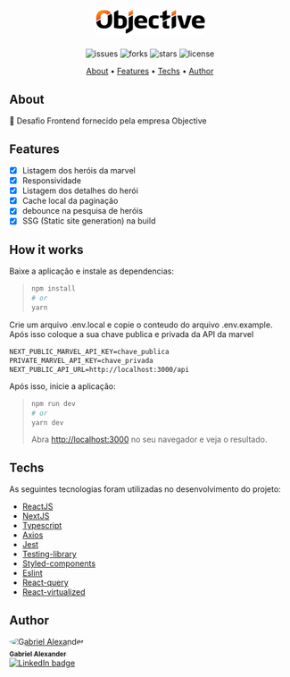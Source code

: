 <h1 align="center">
   <img src="./public/assets/logo.png" alt="Objective" width="200px" />
</h1>
<p align="center">
    <img src="https://img.shields.io/github/issues/Gabriel-Alexander10/desafio_objective" alt="issues" />
    <img src="https://img.shields.io/github/forks/Gabriel-Alexander10/desafio_objective" alt="forks" />
    <img src="https://img.shields.io/github/stars/Gabriel-Alexander10/desafio_objective" alt="stars" />
    <img src="https://img.shields.io/github/license/Gabriel-Alexander10/desafio_objective" alt="license" />
</p>

<p align="center">
 <a href="#about">About</a> • 
 <a href="#features">Features</a> •
 <a href="#techs">Techs</a> • 
 <a href="#author">Author</a>
</p>

## About

🚀 Desafio Frontend fornecido pela empresa Objective

## Features

- [x] Listagem dos heróis da marvel
- [x] Responsividade
- [x] Listagem dos detalhes do herói
- [x] Cache local da paginação
- [x] debounce na pesquisa de heróis
- [x] SSG (Static site generation) na build

## How it works
Baixe a aplicação e instale as dependencias:
> ```bash
> npm install
> # or
> yarn
> ```

Crie um arquivo .env.local e copie o conteudo do arquivo .env.example. Após isso coloque a sua chave publica e privada da API da marvel
```env
NEXT_PUBLIC_MARVEL_API_KEY=chave_publica
PRIVATE_MARVEL_API_KEY=chave_privada
NEXT_PUBLIC_API_URL=http://localhost:3000/api
```

Após isso, inicie a aplicação:
> ```bash
> npm run dev
> # or
> yarn dev
> ```
> Abra [http://localhost:3000](http://localhost:3000) no seu navegador e veja o resultado.

## Techs

As seguintes tecnologias foram utilizadas no desenvolvimento do projeto:

- [ReactJS](https://reactjs.org/)
- [NextJS](https://nextjs.org/)
- [Typescript](https://www.typescriptlang.org/)
- [Axios](https://github.com/axios/axios)
- [Jest](https://jestjs.io/pt-BR/)
- [Testing-library](https://testing-library.com/docs/react-testing-library/cheatsheet/)
- [Styled-components](https://styled-components.com/)
- [Eslint](https://eslint.org/)
- [React-query](https://react-query.tanstack.com/)
- [React-virtualized](https://bvaughn.github.io/react-virtualized/)

## Author

<a href="https://www.linkedin.com/in/gabriel-alexander-abb90a1b6/" >
 <img style="border-radius: 50%;" src="https://media-exp1.licdn.com/dms/image/D5635AQGYHyqB9uRwYw/profile-framedphoto-shrink_200_200/0/1624146647861?e=1624924800&v=beta&t=6RDFLa0uGehhUojj7gW7UDGilJnafgojmapSvu3XR7E" width="100px;" alt="Gabriel Alexander"/>
 <br />
 <sub><b>Gabriel Alexander</b></sub></a>    
 <br />
<a href="https://www.linkedin.com/in/gabriel-alexander-abb90a1b6/">
   <img src="https://img.shields.io/badge/Gabriel%20Alexander-blue?style=flat&logo=linkedin&link=https://www.linkedin.com/in/gabriel-alexander-abb90a1b6/" alt="LinkedIn badge"/> 
</a>
